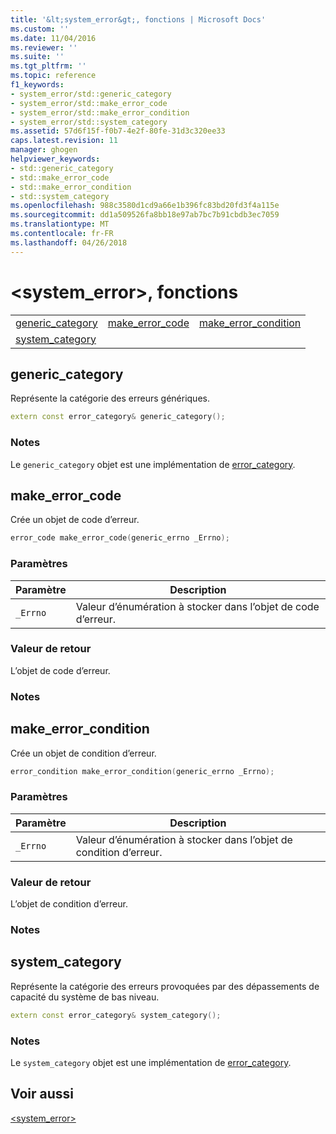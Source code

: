 ```yaml
---
title: '&lt;system_error&gt;, fonctions | Microsoft Docs'
ms.custom: ''
ms.date: 11/04/2016
ms.reviewer: ''
ms.suite: ''
ms.tgt_pltfrm: ''
ms.topic: reference
f1_keywords:
- system_error/std::generic_category
- system_error/std::make_error_code
- system_error/std::make_error_condition
- system_error/std::system_category
ms.assetid: 57d6f15f-f0b7-4e2f-80fe-31d3c320ee33
caps.latest.revision: 11
manager: ghogen
helpviewer_keywords:
- std::generic_category
- std::make_error_code
- std::make_error_condition
- std::system_category
ms.openlocfilehash: 988c3580d1cd9a66e1b396fc83bd20fd3f4a115e
ms.sourcegitcommit: dd1a509526fa8bb18e97ab7bc7b91cbdb3ec7059
ms.translationtype: MT
ms.contentlocale: fr-FR
ms.lasthandoff: 04/26/2018
---
```

# <a name="ltsystemerrorgt-functions"></a>&lt;system_error&gt;, fonctions

||||
|-|-|-|
|[generic_category](#generic_category)|[make_error_code](#make_error_code)|[make_error_condition](#make_error_condition)|
|[system_category](#system_category)|

## <a name="generic_category"></a>  generic_category

Représente la catégorie des erreurs génériques.

```cpp
extern const error_category& generic_category();
```

### <a name="remarks"></a>Notes

Le `generic_category` objet est une implémentation de [error_category](../standard-library/error-category-class.md).

## <a name="make_error_code"></a>  make_error_code

Crée un objet de code d’erreur.

```cpp
error_code make_error_code(generic_errno _Errno);
```

### <a name="parameters"></a>Paramètres

|Paramètre|Description|
|---------------|-----------------|
|`_Errno`|Valeur d’énumération à stocker dans l’objet de code d’erreur.|

### <a name="return-value"></a>Valeur de retour

L’objet de code d’erreur.

### <a name="remarks"></a>Notes

## <a name="make_error_condition"></a>  make_error_condition

Crée un objet de condition d’erreur.

```cpp
error_condition make_error_condition(generic_errno _Errno);
```

### <a name="parameters"></a>Paramètres

|Paramètre|Description|
|---------------|-----------------|
|`_Errno`|Valeur d’énumération à stocker dans l’objet de condition d’erreur.|

### <a name="return-value"></a>Valeur de retour

L’objet de condition d’erreur.

### <a name="remarks"></a>Notes

## <a name="system_category"></a>  system_category

Représente la catégorie des erreurs provoquées par des dépassements de capacité du système de bas niveau.

```cpp
extern const error_category& system_category();
```

### <a name="remarks"></a>Notes

Le `system_category` objet est une implémentation de [error_category](../standard-library/error-category-class.md).

## <a name="see-also"></a>Voir aussi

[<system_error>](../standard-library/system-error.md)<br/>
